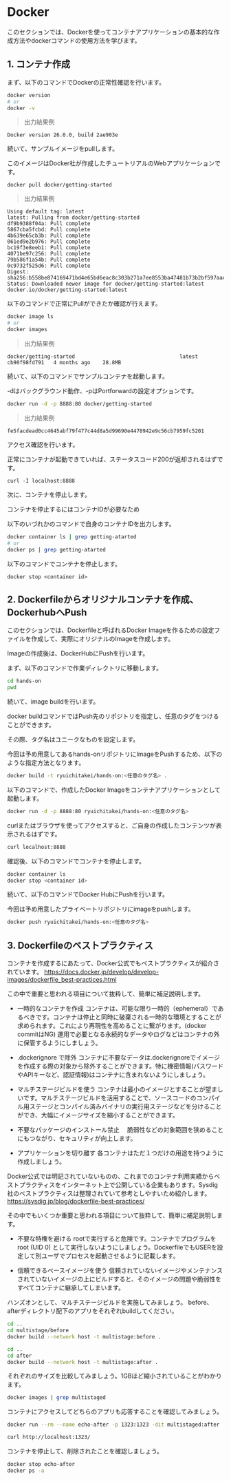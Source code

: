 # Docker


このセクションでは、Dockerを使ってコンテナアプリケーションの基本的な作成方法やdockerコマンドの使用方法を学びます。

## 1. コンテナ作成



まず、以下のコマンドでDockerの正常性確認を行います。



```Bash
docker version
# or
docker -v
```


> 出力結果例


```
Docker version 26.0.0, build 2ae903e
```


続いて、サンプルイメージをpullします。

このイメージはDocker社が作成したチュートリアルのWebアプリケーションです。


```
docker pull docker/getting-started
```


> 出力結果例


```
Using default tag: latest
latest: Pulling from docker/getting-started
df9b9388f04a: Pull complete 
5867cba5fcbd: Pull complete 
4b639e65cb3b: Pull complete 
061ed9e2b976: Pull complete 
bc19f3e8eeb1: Pull complete 
4071be97c256: Pull complete 
79b586f1a54b: Pull complete 
0c9732f525d6: Pull complete 
Digest: sha256:b558be874169471bd4e65bd6eac8c303b271a7ee8553ba47481b73b2bf597aae
Status: Downloaded newer image for docker/getting-started:latest
docker.io/docker/getting-started:latest
```


以下のコマンドで正常にPullができたか確認が行えます。


```Bash
docker image ls
# or
docker images
```


> 出力結果例


```
docker/getting-started                                  latest    cb90f98fd791   4 months ago    28.8MB
```


続いて、以下のコマンドでサンプルコンテナを起動します。

-dはバックグラウンド動作、-pはPortforwardの設定オプションです。


```Bash
docker run -d -p 8888:80 docker/getting-started
```

> 出力結果例


```
fe5facdead0cc4645abf79f477c44d8a5d99690e4478942e9c56cb7959fc5201
```


アクセス確認を行います。

正常にコンテナが起動できていれば、ステータスコード200が返却されるはずです。


```
curl -I localhost:8888
```


次に、コンテナを停止します。


コンテナを停止するにはコンテナIDが必要なため

以下のいづれかのコマンドで自身のコンテナIDを出力します。


```Bash
docker container ls | grep getting-atarted
# or
docker ps | grep getting-atarted
```

以下のコマンドでコンテナを停止します。

```
docker stop <container id> 
```



## 2.	Dockerfileからオリジナルコンテナを作成、DockerhubへPush


このセクションでは、Dockerfileと呼ばれるDocker Imageを作るための設定ファイルを作成して、実際にオリジナルのImageを作成します。

Imageの作成後は、DockerHubにPushを行います。


まず、以下のコマンドで作業ディレクトリに移動します。


```Bash
cd hands-on
pwd
```


続いて、image buildを行います。

docker buildコマンドではPush先のリポジトリを指定し、任意のタグをつけることができます。

その際、タグ名はユニークなものを設定します。

今回は予め用意してあるhands-onリポジトリにImageをPushするため、以下のような指定方法となります。


```Bash
docker build -t ryuichitakei/hands-on:<任意のタグ名> .
```

以下のコマンドで、作成したDocker Imageをコンテナアプリケーションとして起動します。


```Bash
docker run -d -p 8888:80 ryuichitakei/hands-on:<任意のタグ名>
```


curlまたはブラウザを使ってアクセスすると、ご自身の作成したコンテンツが表示されるはずです。

```Bash
curl localhost:8888

```



確認後、以下のコマンドでコンテナを停止します。


```Bash
docker container ls
docker stop <container id> 
```


続いて、以下のコマンドでDocker HubにPushを行います。

今回は予め用意したプライベートリポジトリにimageをpushします。


```Bash
docker push ryuichitakei/hands-on:<任意のタグ名>
```

## 3. Dockerfileのベストプラクティス

コンテナを作成するにあたって、Docker公式でもベストプラクティスが紹介されています。
https://docs.docker.jp/develop/develop-images/dockerfile_best-practices.html

この中で重要と思われる項目について抜粋して、簡単に補足説明します。

- 一時的なコンテナを作成
  コンテナは、可能な限り一時的（ephemeral）であるべきです。コンテナは停止と同時に破棄される一時的な環境とすることが求められます。これにより再現性を高めることに繋がります。(docker commitはNG)
  運用で必要となる永続的なデータやログなどはコンテナの外に保管するようにしましょう。

  
- .dockerignore で除外
  コンテナに不要なデータは.dockerignoreでイメージを作成する際の対象から除外することができます。特に機密情報(パスワードやAPIキーなど、認証情報)はコンテナに含まれないようにしましょう。


- マルチステージビルドを使う
  コンテナは最小のイメージとすることが望ましいです。マルチステージビルドを活用することで、ソースコードのコンパイル用ステージとコンパイル済みバイナリの実行用ステージなどを分けることができ、大幅にイメージサイズを縮小することができます。


- 不要なパッケージのインストール禁止
　脆弱性などの対象範囲を狭めることにもつながり、セキュリティが向上します。


- アプリケーションを切り離す
  各コンテナはただ１つだけの用途を持つように作成しましょう。


Docker公式では明記されていないものの、これまでのコンテナ利用実績からベストプラクティスをインターネット上で公開している企業もあります。Sysdig社のベストプラクティスは整理されていて参考としやすいため紹介します。
https://sysdig.jp/blog/dockerfile-best-practices/

その中でもいくつか重要と思われる項目について抜粋して、簡単に補足説明します。


- 不要な特権を避ける
  rootで実行すると危険です。コンテナでプログラムをroot (UID 0) として実行しないようにしましょう。DockerfileでもUSERを設定して別ユーザでプロセスを起動させるように記載します。


- 信頼できるベースイメージを使う
  信頼されていないイメージやメンテナンスされていないイメージの上にビルドすると、そのイメージの問題や脆弱性をすべてコンテナに継承してしまいます。


ハンズオンとして、マルチステージビルドを実施してみましょう。
before、afterディレクトリ配下のアプリをそれぞれbuildしてください。


```bash
cd ..
cd multistage/before 
docker build --network host -t multistage:before .
```



```bash
cd ..
cd after
docker build --network host -t multistage:after .
```

それぞれのサイズを比較してみましょう。1GBほど縮小されていることがわかります。

```bash
docker images | grep multistaged
```


コンテナにアクセスしてどちらのアプリも応答することを確認してみましょう。

```bash
docker run --rm --name echo-after -p 1323:1323 -dit multistaged:after

curl http://localhost:1323/
```

コンテナを停止して、削除されたことを確認しましょう。
```bash
docker stop echo-after
docker ps -a
```


